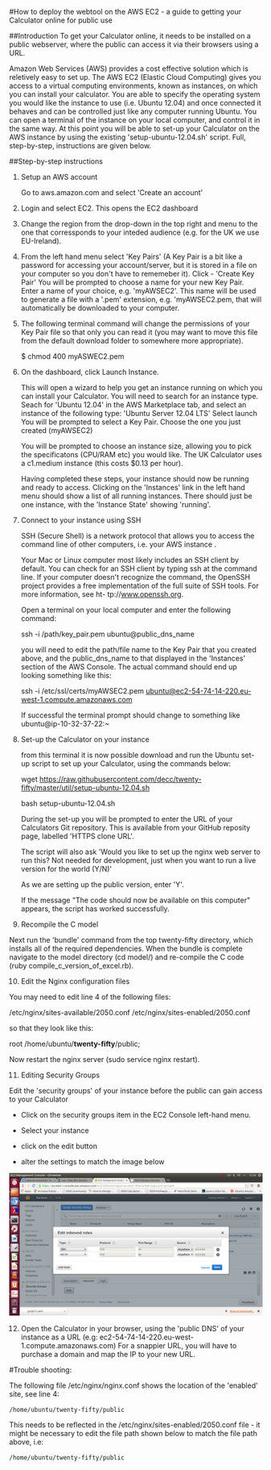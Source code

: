 #How to deploy the webtool on the AWS EC2 - a guide to getting your Calculator online for public use

##Introduction
To get your Calculator online, it needs to be installed on a public webserver, where the public can access it via their browsers using a URL.

Amazon Web Services (AWS) provides a cost effective solution which is reletively easy to set up.  The AWS EC2 (Elastic Cloud Computing) gives you access to a virtual computing environments, known as instances, on which you can install your calculator.  You are able to specify the operating system you would like the instance to use (i.e. Ubuntu 12.04) and once connected it behaves and can be controlled just like any computer running Ubuntu.  You can open a terminal of the instance on your local computer, and control it in the same way.  At this point you will be able to set-up your Calculator on the AWS instance by using the existing 'setup-ubuntu-12.04.sh' script.  Full, step-by-step, instructions are given below.

##Step-by-step instructions

1.  Setup an AWS account

    Go to aws.amazon.com and select 'Create an account'

2. Login and select EC2.  This opens the EC2 dashboard

3. Change the region from the drop-down in the top right and menu to the one that corressponds to your inteded audience (e.g. for the UK we use EU-Ireland).

4. From the left hand menu select 'Key Pairs' (A Key Pair is a bit like a password for accessing your account/server, but it is stored in a     file on your computer so you don't have to rememeber it).
    Click - 'Create Key Pair'
    You will be prompted to choose a name for your new Key Pair.  Enter a name of your choice, e.g. 'myAWSEC2'.  This name will be used to generate a file with a '.pem' extension, e.g. 'myAWSEC2.pem, that will automatically be downloaded to your computer.

5. The following terminal command will change the permissions of your Key Pair file so that only you can read it (you may want to move this file from the default download folder to somewhere more appropriate).

    $ chmod 400 myASWEC2.pem
    

6. On the dashboard, click Launch Instance.

    This will open a wizard to help you get an instance running on which you can install your Calculator.  You will need to search for an instance type.  Seach for 'Ubuntu 12.04' in the AWS Marketplace tab, and select an instance of the following type: 'Ubuntu Server 12.04 LTS'
Select launch
    You will be prompted to select a Key Pair.  Choose the one you just created (myAWSEC2)

    You will be prompted to choose an instance size, allowing you to pick the specificatons (CPU/RAM etc) you would like.  The UK Calculator uses a c1.medium instance (this costs $0.13 per hour).

    Having completed these steps, your instance should now be running and ready to access.  Clicking on the 'Instances' link in the left hand menu should show a list of all running instances.  There should just be one instance, with the 'Instance State' showing 'running'.

7. Connect to your instance using SSH

    SSH (Secure Shell) is a network protocol that allows you to access the command line of other computers, i.e. your AWS instance .

    Your Mac or Linux computer most likely includes an SSH client by default. You can check for an SSH
client by typing ssh at the command line. If your computer doesn't recognize the command, the OpenSSH
project provides a free implementation of the full suite of SSH tools. For more information, see ht-
tp://www.openssh.org.

    Open a terminal on your local computer and enter the following command:

    ssh -i /path/key_pair.pem ubuntu@public_dns_name

    you will need to edit the path/file name to the Key Pair that you created above, and the public_dns_name to that displayed in the 'Instances' section of the AWS Console.  The actual command should end up looking something like this:

    ssh -i /etc/ssl/certs/myAWSEC2.pem ubuntu@ec2-54-74-14-220.eu-west-1.compute.amazonaws.com

    If successful the terminal prompt should change to something like ubuntu@ip-10-32-37-22:~

8. Set-up the Calculator on your instance

    from this terminal it is now possible download and run the Ubuntu set-up script to set up your Calculator, using the commands below:

    wget https://raw.githubusercontent.com/decc/twenty-fifty/master/util/setup-ubuntu-12.04.sh 

    bash setup-ubuntu-12.04.sh

    During the set-up you will be prompted to enter the URL of your Calculators Git repository.  This is available from your GitHub reposity page, labelled 'HTTPS clone URL'.

    The script will also ask 'Would you like to set up the nginx web server to run this? Not needed for development, just when you want to run a live version for the world (Y/N)'

    As we are setting up the public version, enter 'Y'.

    If the message "The code should now be available on this computer" appears, the script has worked successfully.
    
9.  Recompile the C model

Next run the 'bundle' command from the top twenty-fifty directory, which installs all of the required dependencies.  When the bundle is complete navigate to the model directory (cd model/) and re-compile the C code (ruby compile_c_version_of_excel.rb).

10. Edit the Nginx configuration files

You may need to edit line 4 of the following files:

/etc/nginx/sites-available/2050.conf
/etc/nginx/sites-enabled/2050.conf


so that they look like this:

 root /home/ubuntu/**twenty-fifty**/public;


Now restart the nginx server (sudo service nginx restart).

11. Editing Security Groups

Edit the 'security groups' of your instance before the public can gain access to your Calculator

 - Click on the security groups item in the EC2 Console left-hand menu.

 - Select your instance

 - click on the edit button

 - alter the settings to match the image below

![Security groups settings](figures/security_settings.png)



12.  Open the Calculator in your browser, using the 'public DNS' of your instance as a URL (e.g: ec2-54-74-14-220.eu-west-1.compute.amazonaws.com)
    For a snappier URL, you will have to purchase a domain and map the IP to your new URL.



#Trouble shooting:

The following file /etc/nginx/nginx.conf shows the location of the 'enabled' site, see line 4: 

    /home/ubuntu/twenty-fifty/public

This needs to be reflected in the /etc/nginx/sites-enabled/2050.conf file - it might be necessary to edit the file path shown below to match the file path above, i.e:

    /home/ubuntu/twenty-fifty/public

